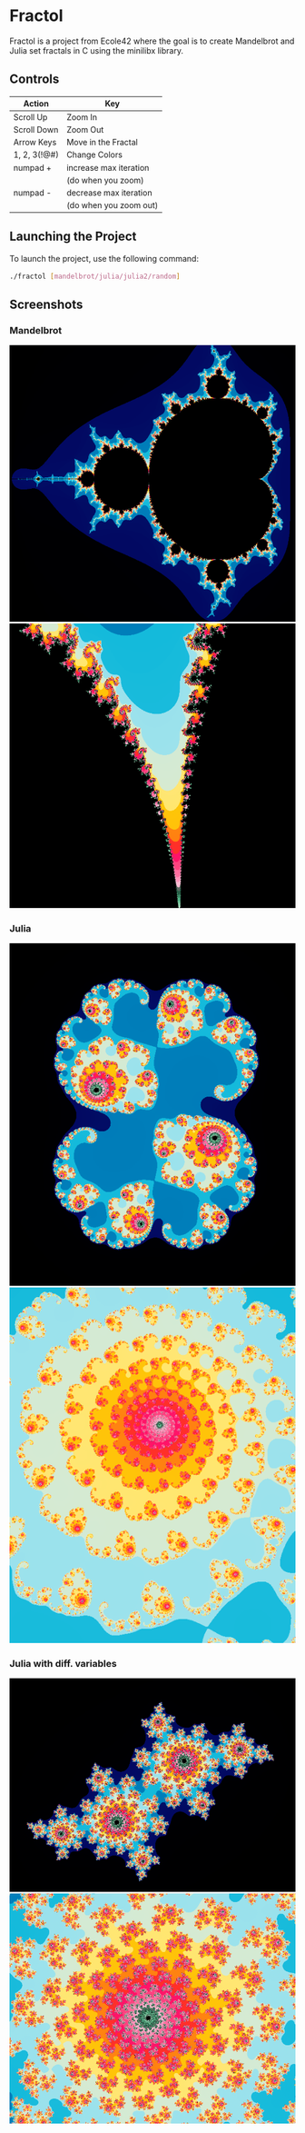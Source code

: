 # Fractol

Fractol is a project from Ecole42 where the goal is to create Mandelbrot and Julia set fractals in C using the minilibx library.


## Controls

| Action        | Key                |
| ------------- | ------------------ |
| Scroll Up     | Zoom In            |
| Scroll Down   | Zoom Out           |
| Arrow Keys    | Move in the Fractal |
| 1, 2, 3(!@#)  | Change Colors      |
| numpad +      | increase max iteration|
|               | (do when you zoom)  |
| numpad -      | decrease max iteration|
|               | (do when you zoom out)|

## Launching the Project

To launch the project, use the following command:

```bash
./fractol [mandelbrot/julia/julia2/random]
```
## Screenshots
### Mandelbrot
![Mandelbrot 1](screenshots/full_mandel.png) ![Mandelbrot 2](screenshots/zoomed_mandel.png)

### Julia
![Julia 1](screenshots/julia_full.png) ![Julia 2](screenshots/julia_zoomed.png)

### Julia with diff. variables
![Julia 1](screenshots/julia2_full.png) ![Julia 2](screenshots/julia2_zoomed.png)
